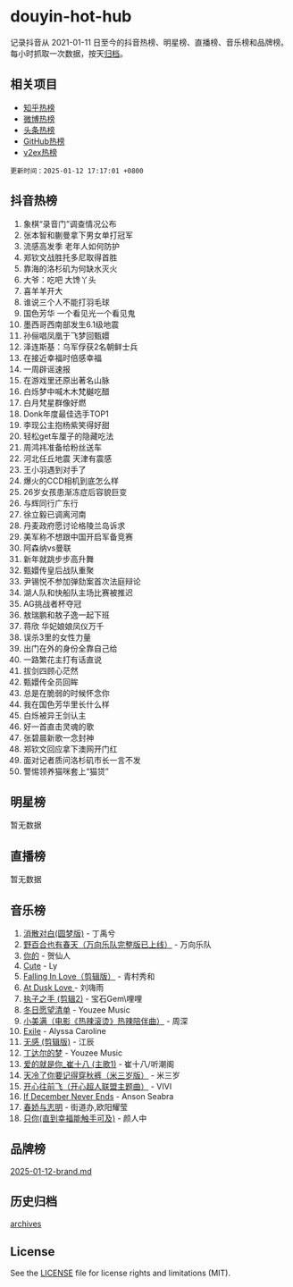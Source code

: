 # douyin-hot-hub

记录抖音从 2021-01-11 日至今的抖音热榜、明星榜、直播榜、音乐榜和品牌榜。每小时抓取一次数据，按天[归档](archives)。

## 相关项目

- [知乎热榜](https://github.com/lonnyzhang423/zhihu-hot-hub)
- [微博热榜](https://github.com/lonnyzhang423/weibo-hot-hub)
- [头条热榜](https://github.com/lonnyzhang423/toutiao-hot-hub)
- [GitHub热榜](https://github.com/lonnyzhang423/github-hot-hub)
- [v2ex热榜](https://github.com/lonnyzhang423/v2ex-hot-hub)


`更新时间：2025-01-12 17:17:01 +0800`

## 抖音热榜

1. 象棋“录音门”调查情况公布
1. 张本智和蒯曼拿下男女单打冠军
1. 流感高发季 老年人如何防护
1. 郑钦文战胜托多尼取得首胜
1. 靠海的洛杉矶为何缺水灭火
1. 大爷：吃吧 大馋丫头
1. 喜羊羊开大
1. 谁说三个人不能打羽毛球
1. 国色芳华 一个看见光一个看见鬼
1. 墨西哥西南部发生6.1级地震
1. 孙俪唱凤凰于飞梦回甄嬛
1. 泽连斯基：乌军俘获2名朝鲜士兵
1. 在接近幸福时倍感幸福
1. 一周辟谣速报
1. 在游戏里还原出著名山脉
1. 白烁梦中喊木木梵樾吃醋
1. 白月梵星群像好燃
1. Donk年度最佳选手TOP1
1. 李现公主抱杨紫笑得好甜
1. 轻松get车厘子的隐藏吃法
1. 周鸿祎准备给粉丝送车
1. 河北任丘地震 天津有震感
1. 王小羽遇到对手了
1. 爆火的CCD相机到底怎么样
1. 26岁女孩患渐冻症后容貌巨变
1. 与辉同行广东行
1. 徐立毅已调离河南
1. 丹麦政府愿讨论格陵兰岛诉求
1. 美军称不想跟中国开启军备竞赛
1. 阿森纳vs曼联
1. 新年就跳步步高升舞
1. 甄嬛传皇后战队重聚
1. 尹锡悦不参加弹劾案首次法庭辩论
1. 湖人队和快船队主场比赛被推迟
1. AG挑战者杯夺冠
1. 敖瑞鹏和敖子逸一起下班
1. 蒋欣 华妃娘娘凤仪万千
1. 误杀3里的女性力量
1. 出门在外的身份全靠自己给
1. 一路繁花主打有话直说
1. 拔剑四顾心茫然
1. 甄嬛传全员回眸
1. 总是在脆弱的时候怀念你
1. 我在国色芳华里长什么样
1. 白烁被异王剑认主
1. 好一首直击灵魂的歌
1. 张碧晨新歌一念封神
1. 郑钦文回应拿下澳网开门红
1. 面对记者质问洛杉矶市长一言不发
1. 警惕领养猫咪套上“猫贷”

## 明星榜

暂无数据

## 直播榜

暂无数据

## 音乐榜

1. [消散对白(圆梦版)](https://sf5-hl-cdn-tos.douyinstatic.com/obj/tos-cn-ve-2774/og4jB5I5IizzoZVAAAzWgBMAsMDWoArfwBOiFs) - 丁禹兮
1. [野百合也有春天（万向乐队完整版已上线）](https://sf5-hl-cdn-tos.douyinstatic.com/obj/tos-cn-ve-2774/oMnUxhRAMiAGBqDtIPBQ7ACYQZFlJCftcgeDJE) - 万向乐队
1. [你的](https://sf3-cdn-tos.douyinstatic.com/obj/tos-cn-ve-2774/oYuIeKf42jB7sEV6B2upMdpYAgfrQWj0FeRegh) - 贺仙人
1. [Cute](https://sf5-hl-cdn-tos.douyinstatic.com/obj/tos-cn-ve-2774/o4IbIzHWKAAB4wsS5qMBRiiAlEBGTpQRNfFvuo) - Ly
1. [Falling In Love（剪辑版）](https://sf5-hl-cdn-tos.douyinstatic.com/obj/tos-cn-ve-2774/o8ajpA8zzgBPahbBIO8AcKGBLJezFCRd1wfP9f) - 青村秀和
1. [ At Dusk  Love ](https://sf5-hl-cdn-tos.douyinstatic.com/obj/tos-cn-ve-2774/o8CrpCf5CaYgI4ZrtQgMQAFEfuGqNnRSDQAPBc) - 刘嗨雨
1. [执子之手 (剪辑2)](https://sf5-hl-cdn-tos.douyinstatic.com/obj/tos-cn-ve-2774/oUoZLQjCc31XzqsBnBQUNgeKtYPBcgbFDwtfcu) - 宝石Gem\哩哩
1. [冬日愿望清单](https://sf5-hl-cdn-tos.douyinstatic.com/obj/tos-cn-ve-2774/oIIgUOeamCFCVAzxN6MFRLIBlLGpUqQxeeHrLE) - Youzee Music
1. [小美满（电影《热辣滚烫》热辣陪伴曲）](https://sf5-hl-cdn-tos.douyinstatic.com/obj/tos-cn-ve-2774/o0GAn2lSgfZIDUgtevCGDQYnFg4CwnrBaxbTZL) - 周深
1. [Exile](https://sf5-hl-cdn-tos.douyinstatic.com/obj/tos-cn-ve-2774/oYj4gAQTknKE3WW0Je8KGmQ7z1cA4FefwtbufD) - Alyssa Caroline
1. [无感 (剪辑版)](https://sf5-hl-cdn-tos.douyinstatic.com/obj/tos-cn-ve-2774/o0eIsUzJBDlQaQFC5OFlgbMEZC1TFYBftOBn6p) - 江辰
1. [丁达尔的梦](https://sf5-hl-cdn-tos.douyinstatic.com/obj/tos-cn-ve-2774/oMU3WirUZBVQkAC9ccG5P2IQirziZM2RTInUY) - Youzee Music
1. [爱的就是你_崔十八 (主歌1)](https://sf5-hl-cdn-tos.douyinstatic.com/obj/tos-cn-ve-2774/oI5BO5DhFZ6UTcNCnZaOCBLtZ7WIMQGfgnXf5E) - 崔十八/听潮阁
1. [天冷了你要记得穿秋裤（米三岁版）](https://sf5-hl-cdn-tos.douyinstatic.com/obj/tos-cn-ve-2774/oQlIwVIDWiZ6BQilAorS7MA0AgCkQDvcZAdm1) - 米三岁
1. [开心往前飞（开心超人联盟主题曲）](https://sf5-hl-cdn-tos.douyinstatic.com/obj/tos-cn-ve-2774/9d8fb7c82cf1421fb93a9fe925275e0a) - VIVI
1. [If December Never Ends](https://sf5-hl-cdn-tos.douyinstatic.com/obj/tos-cn-ve-2774/oY1IQMoTgCFIBg8RZifyqlBBt1UFgitTYmxeOS) - Anson Seabra
1. [春娇与志明](https://sf5-hl-cdn-tos.douyinstatic.com/obj/tos-cn-ve-2774/e530d8fceb7044b39707d7f9ff54add1) - 街道办,欧阳耀莹
1. [只你(直到幸福能触手可及)](https://sf3-cdn-tos.douyinstatic.com/obj/tos-cn-ve-2774/o0lBkRDzFTeaVSUz3ZZSCBVtZ5DIMQGfgmEAuE) - 颜人中

## 品牌榜

[2025-01-12-brand.md](archives/2025-01-12-brand.md)

## 历史归档

[archives](archives)

## License

See the [LICENSE](LICENSE) file for license rights and limitations (MIT).
